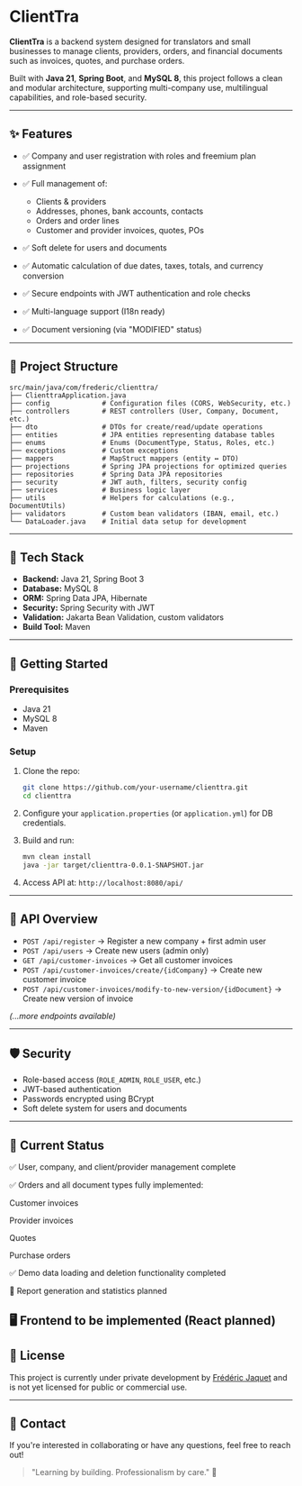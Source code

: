 # ClientTra

**ClientTra** is a backend system designed for translators and small businesses to manage clients, providers, orders, and financial documents such as invoices, quotes, and purchase orders.

Built with **Java 21**, **Spring Boot**, and **MySQL 8**, this project follows a clean and modular architecture, supporting multi-company use, multilingual capabilities, and role-based security.

---

## ✨ Features

* ✅ Company and user registration with roles and freemium plan assignment
* ✅ Full management of:

  * Clients & providers
  * Addresses, phones, bank accounts, contacts
  * Orders and order lines
  * Customer and provider invoices, quotes, POs
* ✅ Soft delete for users and documents
* ✅ Automatic calculation of due dates, taxes, totals, and currency conversion
* ✅ Secure endpoints with JWT authentication and role checks
* ✅ Multi-language support (I18n ready)
* ✅ Document versioning (via "MODIFIED" status)

---

## 📁 Project Structure

```
src/main/java/com/frederic/clienttra/
├── ClienttraApplication.java
├── config             # Configuration files (CORS, WebSecurity, etc.)
├── controllers        # REST controllers (User, Company, Document, etc.)
├── dto                # DTOs for create/read/update operations
├── entities           # JPA entities representing database tables
├── enums              # Enums (DocumentType, Status, Roles, etc.)
├── exceptions         # Custom exceptions
├── mappers            # MapStruct mappers (entity ↔ DTO)
├── projections        # Spring JPA projections for optimized queries
├── repositories       # Spring Data JPA repositories
├── security           # JWT auth, filters, security config
├── services           # Business logic layer
├── utils              # Helpers for calculations (e.g., DocumentUtils)
├── validators         # Custom bean validators (IBAN, email, etc.)
└── DataLoader.java    # Initial data setup for development
```

---

## 🧪 Tech Stack

* **Backend:** Java 21, Spring Boot 3
* **Database:** MySQL 8
* **ORM:** Spring Data JPA, Hibernate
* **Security:** Spring Security with JWT
* **Validation:** Jakarta Bean Validation, custom validators
* **Build Tool:** Maven

---

## 🚀 Getting Started

### Prerequisites

* Java 21
* MySQL 8
* Maven

### Setup

1. Clone the repo:

   ```bash
   git clone https://github.com/your-username/clienttra.git
   cd clienttra
   ```

2. Configure your `application.properties` (or `application.yml`) for DB credentials.

3. Build and run:

   ```bash
   mvn clean install
   java -jar target/clienttra-0.0.1-SNAPSHOT.jar
   ```

4. Access API at: `http://localhost:8080/api/`

---

## 📄 API Overview

* `POST /api/register` → Register a new company + first admin user
* `POST /api/users` → Create new users (admin only)
* `GET /api/customer-invoices` → Get all customer invoices
* `POST /api/customer-invoices/create/{idCompany}` → Create new customer invoice
* `POST /api/customer-invoices/modify-to-new-version/{idDocument}` → Create new version of invoice

*(...more endpoints available)*

---

## 🛡️ Security

* Role-based access (`ROLE_ADMIN`, `ROLE_USER`, etc.)
* JWT-based authentication
* Passwords encrypted using BCrypt
* Soft delete system for users and documents

---

## 📌 Current Status

✅ User, company, and client/provider management complete

✅ Orders and all document types fully implemented:

Customer invoices

Provider invoices

Quotes

Purchase orders


✅ Demo data loading and deletion functionality completed

🔮 Report generation and statistics planned

🖥️ Frontend to be implemented (React planned)
---

## 📒 License

This project is currently under private development by [Frédéric Jaquet](https://github.com/your-username) and is not yet licensed for public or commercial use.

---

## 📢 Contact

If you're interested in collaborating or have any questions, feel free to reach out!

> "Learning by building. Professionalism by care." 🚀
